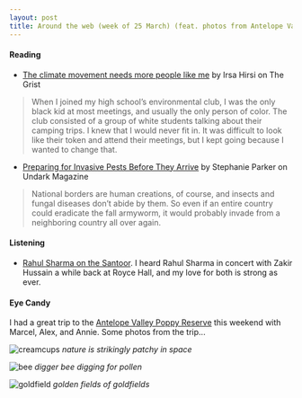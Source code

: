 ```yaml
---
layout: post
title: Around the web (week of 25 March) (feat. photos from Antelope Valley)
---
```


#### Reading 

- [The climate movement needs more people like me](https://grist.org/article/the-climate-movement-needs-more-people-like-me/) by Irsa Hirsi on The Grist  

> When I joined my high school’s environmental club, I was the only black kid at most meetings, and usually the only person of color. The club consisted of a group of white students talking about their camping trips. I knew that I would never fit in. It was difficult to look like their token and attend their meetings, but I kept going because I wanted to change that.

<!--more-->

- [Preparing for Invasive Pests Before They Arrive](https://undark.org/article/preparing-for-invasive-pests-before-they-arrive/) by Stephanie Parker on Undark Magazine 

> National borders are human creations, of course, and insects and fungal diseases don’t abide by them. So even if an entire country could eradicate the fall armyworm, it would probably invade from a neighboring country all over again. 

#### Listening  

- [Rahul Sharma on the Santoor](https://www.youtube.com/watch?v=JTmACn6dkNE). I heard Rahul Sharma in concert with Zakir Hussain a while back at Royce Hall, and my love for both is strong as ever.  

#### Eye Candy

I had a great trip to the [Antelope Valley Poppy Reserve](http://www.parks.ca.gov/?page_id=627) this weekend with Marcel, Alex, and Annie. Some photos from the trip...


![creamcups](/public/cream.JPG)
*nature is strikingly patchy in space*

![bee](/public/bee.JPG)
*digger bee digging for pollen*

![goldfield](/public/gold.JPG)
*golden fields of goldfields*
  